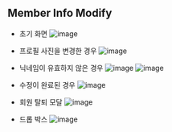 ## Member Info Modify

- 초기 화면
![image](https://github.com/user-attachments/assets/eb2d21d1-046f-49bc-a514-cf4ccd0ee0a5)

- 프로필 사진을 변경한 경우
![image](https://github.com/user-attachments/assets/862563d2-36be-4ae9-893f-4c74fba9f273)

- 닉네임이 유효하지 않은 경우
![image](https://github.com/user-attachments/assets/be7f2df9-6fd7-4585-97e1-ad390a0700f2)
![image](https://github.com/user-attachments/assets/a8133b4f-0583-4638-b696-866cea2ee9d1)

- 수정이 완료된 경우
![image](https://github.com/user-attachments/assets/07786706-2c6c-4616-b637-f36a4c14f691)

- 회원 탈퇴 모달
![image](https://github.com/user-attachments/assets/8fcac322-c441-433f-a0eb-683a20584ee8)

- 드롭 박스
![image](https://github.com/user-attachments/assets/4289718c-7f3d-4c4d-8bbc-79da8d7bbc5c)
